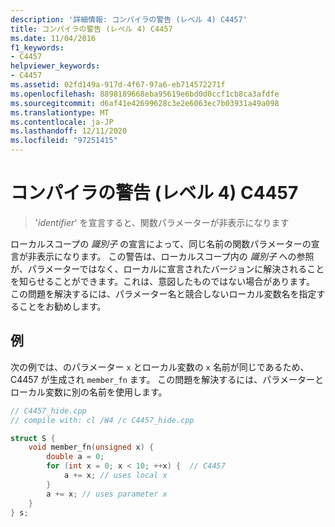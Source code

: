```yaml
---
description: '詳細情報: コンパイラの警告 (レベル 4) C4457'
title: コンパイラの警告 (レベル 4) C4457
ms.date: 11/04/2016
f1_keywords:
- C4457
helpviewer_keywords:
- C4457
ms.assetid: 02fd149a-917d-4f67-97a6-eb714572271f
ms.openlocfilehash: 8898189668eba95619e6bd0d0ccf1cb8ca3afdfe
ms.sourcegitcommit: d6af41e42699628c3e2e6063ec7b03931a49a098
ms.translationtype: MT
ms.contentlocale: ja-JP
ms.lasthandoff: 12/11/2020
ms.locfileid: "97251415"
---
```

# <a name="compiler-warning-level-4-c4457"></a>コンパイラの警告 (レベル 4) C4457

> '*identifier*' を宣言すると、関数パラメーターが非表示になります

ローカルスコープの *識別子* の宣言によって、同じ名前の関数パラメーターの宣言が非表示になります。 この警告は、ローカルスコープ内の *識別子* への参照が、パラメーターではなく、ローカルに宣言されたバージョンに解決されることを知らせることができます。これは、意図したものではない場合があります。 この問題を解決するには、パラメーター名と競合しないローカル変数名を指定することをお勧めします。

## <a name="example"></a>例

次の例では、のパラメーター `x` とローカル変数の `x` 名前が同じであるため、C4457 が生成され `member_fn` ます。 この問題を解決するには、パラメーターとローカル変数に別の名前を使用します。

```cpp
// C4457_hide.cpp
// compile with: cl /W4 /c C4457_hide.cpp

struct S {
    void member_fn(unsigned x) {
        double a = 0;
        for (int x = 0; x < 10; ++x) {  // C4457
            a += x; // uses local x
        }
        a += x; // uses parameter x
    }
} s;
```
